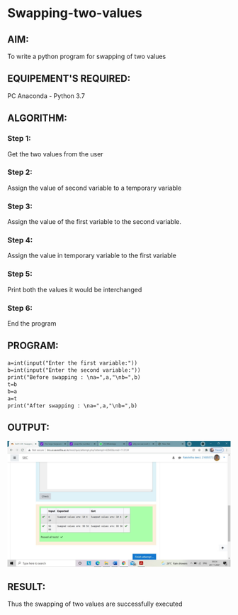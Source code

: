 # Swapping-two-values
## AIM:
To write a python program for swapping of two values
## EQUIPEMENT'S REQUIRED: 
PC
Anaconda - Python 3.7
## ALGORITHM: 
### Step 1:
Get the two values from the user
### Step 2: 
Assign the value of second variable to a temporary variable 
### Step 3: 
Assign the value of the first variable to the second variable.
### Step 4:  
Assign the value in temporary variable to the first variable
### Step 5: 
Print both the values it would be interchanged
### Step 6: 
End the program
## PROGRAM:
~~~
a=int(input("Enter the first variable:"))
b=int(input("Enter the second variable:"))
print("Before swapping : \na=",a,"\nb=",b)
t=b
b=a
a=t
print("After swapping : \na=",a,"\nb=",b)
~~~
## OUTPUT:
![GitHub Logo](swap.png)

## RESULT:
Thus the swapping of two values are successfully executed



